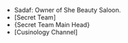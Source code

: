 - Sadaf: Owner of She Beauty Saloon.
- [Secret Team]
- {Secret Team Main Head}
- [Cusinology Channel]